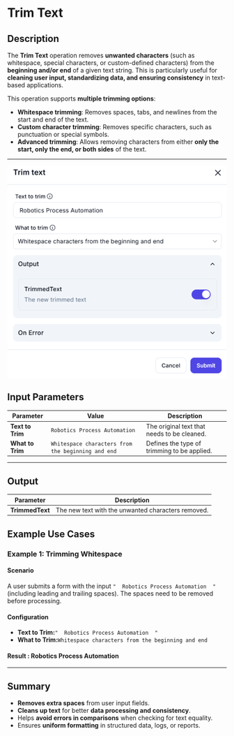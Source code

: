 # **Trim Text**

## **Description**

The **Trim Text** operation removes **unwanted characters** (such as whitespace, special characters, or custom-defined characters) from the **beginning and/or end** of a given text string. This is particularly useful for **cleaning user input, standardizing data, and ensuring consistency** in text-based applications.

This operation supports **multiple trimming options**:

- **Whitespace trimming**: Removes spaces, tabs, and newlines from the start and end of the text.
- **Custom character trimming**: Removes specific characters, such as punctuation or special symbols.
- **Advanced trimming**: Allows removing characters from either **only the start, only the end, or both sides** of the text.

---

 ![alt text](../../assests/data-transformation/assests%20text-action/trim-text.png)

## **Input Parameters**

| Parameter         | Value                                            | Description |
|------------------|------------------------------------------------|-------------|
| **Text to Trim** | `Robotics Process Automation`                   | The original text that needs to be cleaned. |
| **What to Trim** | `Whitespace characters from the beginning and end` | Defines the type of trimming to be applied. |

---

## **Output**

| Parameter      | Description |
|---------------|-------------|
| **TrimmedText** | The new text with the unwanted characters removed. |

## **Example Use Cases**

### **Example 1: Trimming Whitespace**

#### **Scenario**

A user submits a form with the input `"  Robotics Process Automation  "` (including leading and trailing spaces). The spaces need to be removed before processing.

#### **Configuration**

- **Text to Trim:**`"  Robotics Process Automation  "`
- **What to Trim:**`Whitespace characters from the beginning and end`

#### **Result :** Robotics Process Automation

---

## **Summary**

- **Removes extra spaces** from user input fields.
- **Cleans up text** for better **data processing and consistency**.
- Helps **avoid errors in comparisons** when checking for text equality.
- Ensures **uniform formatting** in structured data, logs, or reports.
